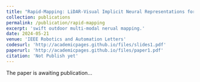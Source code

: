 ```yaml
---
title: "Rapid-Mapping: LiDAR-Visual Implicit Neural Representations for Real-Time Dense Mapping"
collection: publications
permalink: /publication/rapid-mapping
excerpt: 'swift outdoor multi-modal nerual mapping.'
date: 2024-05-21
venue: 'IEEE Robotics and Automation Letters'
codesurl: 'http://academicpages.github.io/files/slides1.pdf'
paperurl: 'http://academicpages.github.io/files/paper1.pdf'
citation: 'Not Publish yet'
---
```


The paper is awaiting publication...

